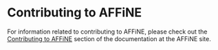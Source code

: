 # Contributing to AFFiNE

For information related to contributing to AFFiNE, please check out the [Contributing to AFFiNE](https://docs.affine.pro/affine/developer-docs/contributions) section of the documentation at the AFFiNE site.
